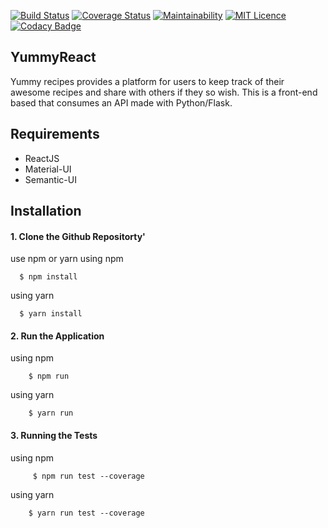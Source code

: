 [![Build Status](https://travis-ci.org/kevinsamoei/YummyReact.svg?branch=develop)](https://travis-ci.org/kevinsamoei/YummyReact)  [![Coverage Status](https://coveralls.io/repos/github/kevinsamoei/YummyReact/badge.svg?branch=develop)](https://coveralls.io/github/kevinsamoei/YummyReact?branch=develop&service=github)  [![Maintainability](https://api.codeclimate.com/v1/badges/4e0d8e92bee2268a2c00/maintainability)](https://codeclimate.com/github/kevinsamoei/YummyReact/maintainability)  [![MIT Licence](https://badges.frapsoft.com/os/mit/mit.svg?v=103)](https://opensource.org/licenses/mit-license.php)  [![Codacy Badge](https://api.codacy.com/project/badge/Grade/2d64605cc7154e76b03450a1d840f87f)](https://www.codacy.com/app/kevinsamoei/YummyReact?utm_source=github.com&amp;utm_medium=referral&amp;utm_content=kevinsamoei/YummyReact&amp;utm_campaign=Badge_Grade)
## YummyReact
Yummy recipes provides a platform for users to keep track of their awesome recipes and share with others if they so wish.
This is a front-end based that consumes an API made with Python/Flask.
## Requirements

* ReactJS
* Material-UI
* Semantic-UI


## Installation

#### 1. Clone the Github Repositorty'

use npm or yarn
  using npm

         
      $ npm install
       
   
   using yarn
   
     
      $ yarn install
  

#### 2. Run the Application

  using npm

       
        $ npm run
       
   
  using yarn
   
        
        $ yarn run
    
#### 3. Running the Tests

  using npm

       
         $ npm run test --coverage
       
   
  using yarn
   
        
        $ yarn run test --coverage
